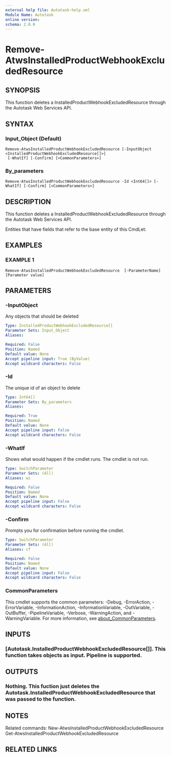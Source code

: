 ```yaml
---
external help file: Autotask-help.xml
Module Name: Autotask
online version:
schema: 2.0.0
---
```


# Remove-AtwsInstalledProductWebhookExcludedResource

## SYNOPSIS
This function deletes a InstalledProductWebhookExcludedResource through the Autotask Web Services API.

## SYNTAX

### Input_Object (Default)
```
Remove-AtwsInstalledProductWebhookExcludedResource [-InputObject <InstalledProductWebhookExcludedResource[]>]
 [-WhatIf] [-Confirm] [<CommonParameters>]
```

### By_parameters
```
Remove-AtwsInstalledProductWebhookExcludedResource -Id <Int64[]> [-WhatIf] [-Confirm] [<CommonParameters>]
```

## DESCRIPTION
This function deletes a InstalledProductWebhookExcludedResource through the Autotask Web Services API.

Entities that have fields that refer to the base entity of this CmdLet:

## EXAMPLES

### EXAMPLE 1
```
Remove-AtwsInstalledProductWebhookExcludedResource  [-ParameterName] [Parameter value]
```

## PARAMETERS

### -InputObject
Any objects that should be deleted

```yaml
Type: InstalledProductWebhookExcludedResource[]
Parameter Sets: Input_Object
Aliases:

Required: False
Position: Named
Default value: None
Accept pipeline input: True (ByValue)
Accept wildcard characters: False
```

### -Id
The unique id of an object to delete

```yaml
Type: Int64[]
Parameter Sets: By_parameters
Aliases:

Required: True
Position: Named
Default value: None
Accept pipeline input: False
Accept wildcard characters: False
```

### -WhatIf
Shows what would happen if the cmdlet runs.
The cmdlet is not run.

```yaml
Type: SwitchParameter
Parameter Sets: (All)
Aliases: wi

Required: False
Position: Named
Default value: None
Accept pipeline input: False
Accept wildcard characters: False
```

### -Confirm
Prompts you for confirmation before running the cmdlet.

```yaml
Type: SwitchParameter
Parameter Sets: (All)
Aliases: cf

Required: False
Position: Named
Default value: None
Accept pipeline input: False
Accept wildcard characters: False
```

### CommonParameters
This cmdlet supports the common parameters: -Debug, -ErrorAction, -ErrorVariable, -InformationAction, -InformationVariable, -OutVariable, -OutBuffer, -PipelineVariable, -Verbose, -WarningAction, and -WarningVariable. For more information, see [about_CommonParameters](http://go.microsoft.com/fwlink/?LinkID=113216).

## INPUTS

### [Autotask.InstalledProductWebhookExcludedResource[]]. This function takes objects as input. Pipeline is supported.
## OUTPUTS

### Nothing. This fuction just deletes the Autotask.InstalledProductWebhookExcludedResource that was passed to the function.
## NOTES
Related commands:
New-AtwsInstalledProductWebhookExcludedResource
 Get-AtwsInstalledProductWebhookExcludedResource

## RELATED LINKS
